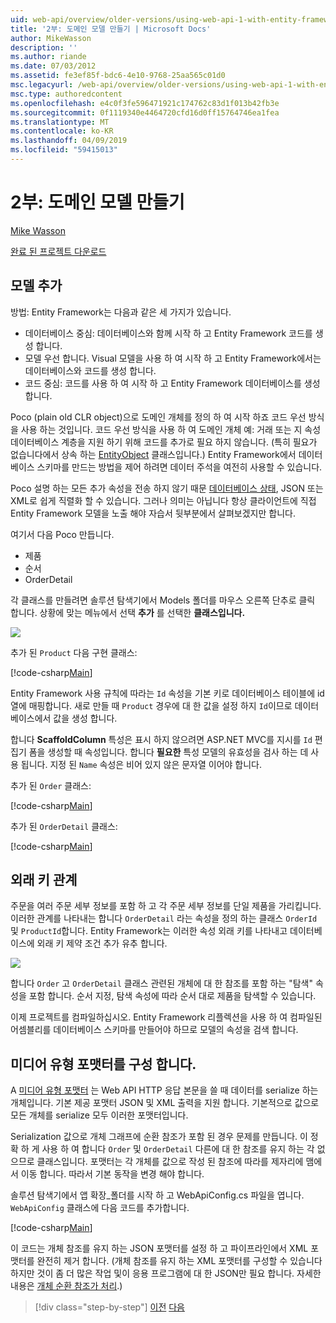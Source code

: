 ```yaml
---
uid: web-api/overview/older-versions/using-web-api-1-with-entity-framework-5/using-web-api-with-entity-framework-part-2
title: '2부: 도메인 모델 만들기 | Microsoft Docs'
author: MikeWasson
description: ''
ms.author: riande
ms.date: 07/03/2012
ms.assetid: fe3ef85f-bdc6-4e10-9768-25aa565c01d0
msc.legacyurl: /web-api/overview/older-versions/using-web-api-1-with-entity-framework-5/using-web-api-with-entity-framework-part-2
msc.type: authoredcontent
ms.openlocfilehash: e4c0f3fe596471921c174762c83d1f013b42fb3e
ms.sourcegitcommit: 0f1119340e4464720cfd16d0ff15764746ea1fea
ms.translationtype: MT
ms.contentlocale: ko-KR
ms.lasthandoff: 04/09/2019
ms.locfileid: "59415013"
---
```

# <a name="part-2-creating-the-domain-models"></a>2부: 도메인 모델 만들기

[Mike Wasson](https://github.com/MikeWasson)

[완료 된 프로젝트 다운로드](http://code.msdn.microsoft.com/ASP-NET-Web-API-with-afa30545)

## <a name="add-models"></a>모델 추가

방법: Entity Framework는 다음과 같은 세 가지가 있습니다.

- 데이터베이스 중심: 데이터베이스와 함께 시작 하 고 Entity Framework 코드를 생성 합니다.
- 모델 우선 합니다. Visual 모델을 사용 하 여 시작 하 고 Entity Framework에서는 데이터베이스와 코드를 생성 합니다.
- 코드 중심: 코드를 사용 하 여 시작 하 고 Entity Framework 데이터베이스를 생성 합니다.

Poco (plain old CLR object)으로 도메인 개체를 정의 하 여 시작 하죠 코드 우선 방식을 사용 하는 것입니다. 코드 우선 방식을 사용 하 여 도메인 개체 예: 거래 또는 지 속성 데이터베이스 계층을 지원 하기 위해 코드를 추가로 필요 하지 않습니다. (특히 필요가 없습니다에서 상속 하는 [EntityObject](https://msdn.microsoft.com/library/system.data.objects.dataclasses.entityobject.aspx) 클래스입니다.) Entity Framework에서 데이터베이스 스키마를 만드는 방법을 제어 하려면 데이터 주석을 여전히 사용할 수 있습니다.

Poco 설명 하는 모든 추가 속성을 전송 하지 않기 때문 [데이터베이스 상태](https://msdn.microsoft.com/library/system.data.entitystate.aspx), JSON 또는 XML로 쉽게 직렬화 할 수 있습니다. 그러나 의미는 아닙니다 항상 클라이언트에 직접 Entity Framework 모델을 노출 해야 자습서 뒷부분에서 살펴보겠지만 합니다.

여기서 다음 Poco 만듭니다.

- 제품
- 순서
- OrderDetail

각 클래스를 만들려면 솔루션 탐색기에서 Models 폴더를 마우스 오른쪽 단추로 클릭 합니다. 상황에 맞는 메뉴에서 선택 **추가** 를 선택한 **클래스입니다.**

![](using-web-api-with-entity-framework-part-2/_static/image1.png)

추가 된 `Product` 다음 구현 클래스:

[!code-csharp[Main](using-web-api-with-entity-framework-part-2/samples/sample1.cs)]

Entity Framework 사용 규칙에 따라는 `Id` 속성을 기본 키로 데이터베이스 테이블에 id 열에 매핑합니다. 새로 만들 때 `Product` 경우에 대 한 값을 설정 하지 `Id`이므로 데이터베이스에서 값을 생성 합니다.

합니다 **ScaffoldColumn** 특성은 표시 하지 않으려면 ASP.NET MVC를 지시를 `Id` 편집기 폼을 생성할 때 속성입니다. 합니다 **필요한** 특성 모델의 유효성을 검사 하는 데 사용 됩니다. 지정 된 `Name` 속성은 비어 있지 않은 문자열 이어야 합니다.

추가 된 `Order` 클래스:

[!code-csharp[Main](using-web-api-with-entity-framework-part-2/samples/sample2.cs)]

추가 된 `OrderDetail` 클래스:

[!code-csharp[Main](using-web-api-with-entity-framework-part-2/samples/sample3.cs)]

## <a name="foreign-key-relations"></a>외래 키 관계

주문을 여러 주문 세부 정보를 포함 하 고 각 주문 세부 정보를 단일 제품을 가리킵니다. 이러한 관계를 나타내는 합니다 `OrderDetail` 라는 속성을 정의 하는 클래스 `OrderId` 및 `ProductId`합니다. Entity Framework는 이러한 속성 외래 키를 나타내고 데이터베이스에 외래 키 제약 조건 추가 유추 합니다.

![](using-web-api-with-entity-framework-part-2/_static/image2.png)

합니다 `Order` 고 `OrderDetail` 클래스 관련된 개체에 대 한 참조를 포함 하는 "탐색" 속성을 포함 합니다. 순서 지정, 탐색 속성에 따라 순서 대로 제품을 탐색할 수 있습니다.

이제 프로젝트를 컴파일하십시오. Entity Framework 리플렉션을 사용 하 여 컴파일된 어셈블리를 데이터베이스 스키마를 만들어야 하므로 모델의 속성을 검색 합니다.

## <a name="configure-the-media-type-formatters"></a>미디어 유형 포맷터를 구성 합니다.

A [미디어 유형 포맷터](../../formats-and-model-binding/media-formatters.md) 는 Web API HTTP 응답 본문을 쓸 때 데이터를 serialize 하는 개체입니다. 기본 제공 포맷터 JSON 및 XML 출력을 지원 합니다. 기본적으로 값으로 모든 개체를 serialize 모두 이러한 포맷터입니다.

Serialization 값으로 개체 그래프에 순환 참조가 포함 된 경우 문제를 만듭니다. 이 정확 하 게 사용 하 여 합니다 `Order` 및 `OrderDetail` 다른에 대 한 참조를 유지 하는 각 없으므로 클래스입니다. 포맷터는 각 개체를 값으로 작성 된 참조에 따라를 제자리에 맴에서 이동 합니다. 따라서 기본 동작을 변경 해야 합니다.

솔루션 탐색기에서 앱 확장\_폴더를 시작 하 고 WebApiConfig.cs 파일을 엽니다. `WebApiConfig` 클래스에 다음 코드를 추가합니다.

[!code-csharp[Main](using-web-api-with-entity-framework-part-2/samples/sample4.cs?highlight=11)]

이 코드는 개체 참조를 유지 하는 JSON 포맷터를 설정 하 고 파이프라인에서 XML 포맷터를 완전히 제거 합니다. (개체 참조를 유지 하는 XML 포맷터를 구성할 수 있습니다 하지만 것이 좀 더 많은 작업 및이 응용 프로그램에 대 한 JSON만 필요 합니다. 자세한 내용은 [개체 순환 참조가 처리](../../formats-and-model-binding/json-and-xml-serialization.md#handling_circular_object_references).)

> [!div class="step-by-step"]
> [이전](using-web-api-with-entity-framework-part-1.md)
> [다음](using-web-api-with-entity-framework-part-3.md)
